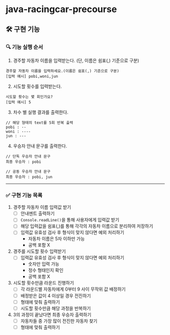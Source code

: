 # java-racingcar-precourse

## 🛠️ 구현 기능

### 🔍 기능 실행 순서

1. 경주할 자동차 이름을 입력받는다. (단, 이름은 쉼표(,) 기준으로 구분)
```text
경주할 자동차 이름을 입력하세요.(이름은 쉼표(,) 기준으로 구분)
[입력 예시] pobi,woni,jun
```

2. 시도할 횟수를 입력받는다.
```text
시도할 횟수는 몇 회인가요?
[입력 예시] 5
```

3. 차수 별 실행 결과를 출력한다.
```text
// 해당 형태의 text를 5회 반복 출력
pobi : --
woni : ----
jun : ---
```

4. 우승자 안내 문구를 출력한다.
```text
// 단독 우승자 안내 문구
최종 우승자 : pobi

// 공동 우승자 안내 문구
최종 우승자 : pobi, jun
```

---

### ✅ 구현 기능 목록
1. 경주할 자동차 이름 입력값 받기
   - [ ] 안내멘트 출력하기
   - [ ] `Console.readLine()`을 통해 사용자에게 입력값 받기
   - [ ] 해당 입력값을 쉼표(,)를 통해 각각의 자동차 이름으로 분리하여 저장하기
   - [ ] 입력값 유효성 검사 후 형식이 맞지 않다면 예외 처리하기
     - 자동차 이름은 5자 이하만 가능
     - 공백 포함 X
2. 경주를 시도할 횟수 입력받기
   - [ ] 입력값 유효성 검사 후 형식이 맞지 않다면 예외 처리하기
     - 숫자만 입력 가능
     - 정수 형태인지 확인
     - 공백 포함 X
3. 시도할 횟수만큼 라운드 진행하기
   - [ ] 각 라운드별 자동차에게 0부터 9 사이 무작위 값 배정하기
   - [ ] 배정받은 값이 4 이상일 경우 전진하기
   - [ ] 형태에 맞춰 출력하기
   - [ ] 시도할 횟수만큼 해당 과정을 반복하기
4. 3의 과정이 끝났다면 최종 우승자 출력하기
   - [ ] 자동차들 중 가장 많이 전진한 자동차 찾기
   - [ ] 형태에 맞춰 출력하기